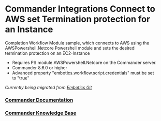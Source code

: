 # Commander Integrations Connect to AWS set Termination protection for an Instance

Completion Workflow Module sample, which connects to AWS using the AWSPowershell.Netcore Powershell module and sets the desired termination protection on an EC2-Instance

* Requires PS module AWSPowershell.Netcore on the Commander server.
* Commander 8.6.0 or higher
* Advanced property "embotics.workflow.script.credentials" must be set to "true"

*Currently being migrated from [Embotics Git](https://github.com/Embotics)*

### [Commander Documentation](https://docs.snowsoftware.com/commander/index.htm)

### [Commander Knowledge Base](https://community.snowsoftware.com/s/topic/0TO1r000000E5srGAC/commander?tabset-056aa=2)